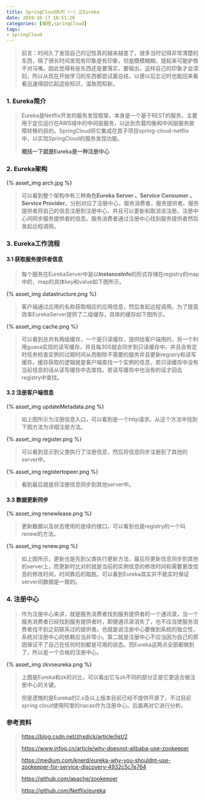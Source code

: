 ```yaml
---
title: SpringCloud系列（一）之Eureka
date: 2019-10-17 18:51:28
categories: [编程,springCloud]
tags:
- springCloud
---
```




> 前言：时间久了发现自己的记性真的越来越差了，很多当时记得非常清楚的东西，隔了很长时间发现有印象是有印象，但是模模糊糊，提起来可能驴唇不对马嘴。因此觉得有些东西还是要落实，要输出，这样自己的印象才会深刻，所以从现在开始学习的东西都尝试着总结，以便以后忘记时也能回来看看迅速得回忆起这些知识，温故而知新。



### 1. Eureka简介

> Eureka是Netflix开发的服务发现框架，本身是一个基于REST的服务，主要用于定位运行在AWS域中的中间层服务，以达到负载均衡和中间层服务故障转移的目的。SpringCloud将它集成在其子项目spring-cloud-netflix中，以实现SpringCloud的服务发现功能。
>
> **概括一下就是Eureka是一种注册中心**

### 2. Eureka架构

{% asset_img arch.jpg %}



> 可以看到整个架构中有三种角色**Eureka Server 、Service Consumer 、Service Provider**。分别对应了注册中心，服务消费者，服务提供者。服务提供者将自己的信息注册到注册中心，并且可以更新和取消该注册。注册中心间同步服务提供者的信息。服务消费者通过注册中心找到服务提供者然后发起远程调用。

### 3. Eureka工作流程

#### 3.1 获取服务提供者信息

> 每个服务在EurekaServer中是以**InstanceInfo**的形式存储在registry的map中的，map的具体key和value如下图所示。

{% asset_img datastructure.png %}

> 客户端通过应用的名称获取相应的应用信息，然后发起远程调用。为了提高效率EurekaServer提供了二级缓存，具体的缓存如下图所示。

{% asset_img cache.png %}

> 可以看到总共有两级缓存，一个是只读缓存，提供给客户端用的，另一个利用guava实现的读写缓存，并且每30S就会同步到只读缓存中。并且会有定时任务检查实例的过期时间从而剔除不需要的服务并且更新registry和读写缓存。缓存获取的逻辑就是客户端查找一个实例的信息，若只读缓存中没有当前信息的话从读写缓存中去查找，若读写缓存中也没有的话才回去registry中查找。

#### 3.2 注册客户端信息

{% asset_img updateMetadata.png %}

> 如上图所示为注册信息入口，可以看到是一个http请求。从这个方法中找到下图方法为详细注册方法。

{% asset_img register.png %}

> 可以看到显示到父类执行了注册信息，然后将信息同步注册到了其他的server中。

{% asset_img registertopeer.png %}

> 看到最后就是将注册信息同步到其他server中。

#### 3.3 数据更新同步

{% asset_img renewlease.png %}

> 更新数据以及状态使用的是续约接口，可以看到也是registry的一个叫renew的方法。

{% asset_img renew.png %}

> 如上图所示，更新也是先到父类执行更新方法，最后将更新信息同步到其他的server上，而更新时比对的就是当前的实例信息的修改时间和需要更改信息的修改时间，时间靠后的取胜。可以看到Eureka其实并不能实时保证server间数据是一致的。

### 4. 注册中心

> 作为注册中心来讲，就是服务消费者找到服务提供者的一个通讯录，当一个服务消费者已经找到服务提供者时，即便通讯录消失了，也不应当使服务消费者找不到之前联系过的提供者。也就是说注册中心要做到系统的独立性，系统对注册中心的依赖应当非常小。第二就是注册中心不应当因为自己的原因保证不了自己在任何时刻都是可用的状态。而Eureka这两点全部都做到了，所以是一个合格的注册中心。

{% asset_img zkvseureka.png %}

> 上图是Eureka和zk的对比，可以看出它与zk不同的部分正是它更适合做注册中心的关键。
>
> 但是遗憾的是Eureka的2.x及以上版本目前已经不提供开源了，不过目前spring cloud使用阿里的nacas作为注册中心。后面再对它进行分析。

### 参考资料

> https://blog.csdn.net/zhxdick/article/list/2
>
> https://www.infoq.cn/article/why-doesnot-alibaba-use-zookeeper
>
> https://medium.com/knerd/eureka-why-you-shouldnt-use-zookeeper-for-service-discovery-4932c5c7e764
>
> https://github.com/apache/zookeeper
>
> https://github.com/Netflix/eureka